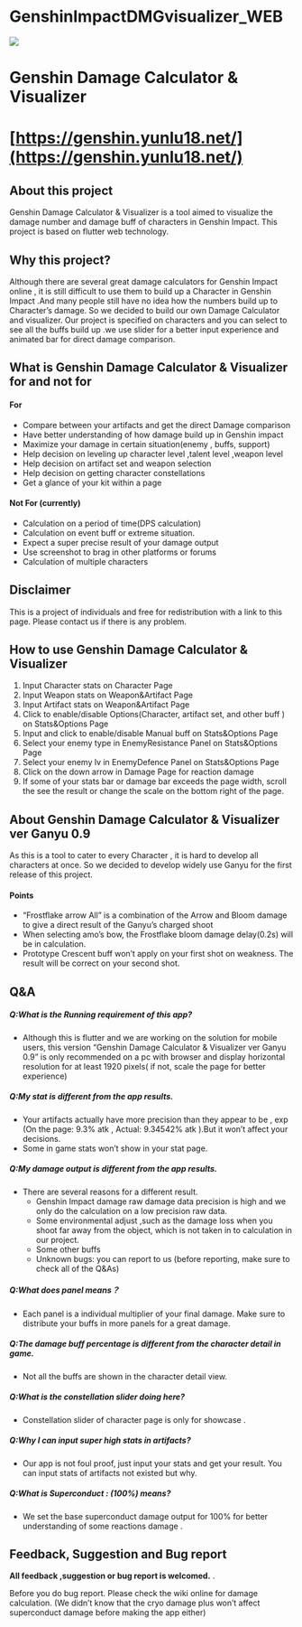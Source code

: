 # GenshinImpactDMGvisualizer_WEB

![](https://yunlu18.net/wp-content/uploads/2021/05/captureganyu0.9-2000x766.png)

Genshin Damage Calculator & Visualizer
====================================================

**[https://genshin.yunlu18.net/](https://genshin.yunlu18.net/)**
================================================================

About this project
------------------

Genshin Damage Calculator & Visualizer is a tool aimed to visualize the damage number and damage buff of characters in Genshin Impact. This project is based on flutter web technology.

Why this project?
-----------------

Although there are several great damage calculators for Genshin Impact online , it is still difficult to use them to build up a Character in Genshin Impact .And many people still have no idea how the numbers build up to Character’s damage. So we decided to build our own Damage Calculator and visualizer. Our project is specified on characters and you can select to see all the buffs build up .we use slider for a better input experience and animated bar for direct damage comparison.

What is Genshin Damage Calculator & Visualizer for and not for
--------------------------------------------------------------

#### For

*   Compare between your artifacts and get the direct Damage comparison
*   Have better understanding of how damage build up in Genshin impact
*   Maximize your damage in certain situation(enemy , buffs, support)
*   Help decision on leveling up character level ,talent level ,weapon level
*   Help decision on artifact set and weapon selection
*   Help decision on getting character constellations
*   Get a glance of your kit within a page

#### Not For (currently)

*   Calculation on a period of time(DPS calculation)
*   Calculation on event buff or extreme situation.
*   Expect a super precise result of your damage output
*   Use screenshot to brag in other platforms or forums
*   Calculation of multiple characters

Disclaimer
----------

This is a project of individuals and free for redistribution with a link to this page. Please contact us if there is any problem.

How to use Genshin Damage Calculator & Visualizer
-------------------------------------------------

1.  Input Character stats on Character Page
2.  Input Weapon stats on Weapon&Artifact Page
3.  Input Artifact stats on Weapon&Artifact Page
4.  Click to enable/disable Options(Character, artifact set, and other buff ) on Stats&Options Page
5.  Input and click to enable/disable Manual buff on Stats&Options Page
6.  Select your enemy type in EnemyResistance Panel on Stats&Options Page
7.  Select your enemy lv in EnemyDefence Panel on Stats&Options Page
8.  Click on the down arrow in Damage Page for reaction damage
9.  If some of your stats bar or damage bar exceeds the page width, scroll the see the result or change the scale on the bottom right of the page.

About Genshin Damage Calculator & Visualizer ver Ganyu 0.9
----------------------------------------------------------

As this is a tool to cater to every Character , it is hard to develop all characters at once. So we decided to develop widely use Ganyu for the first release of this project.

#### Points

*   “Frostflake arrow All” is a combination of the Arrow and Bloom damage to give a direct result of the Ganyu’s charged shoot
*   When selecting amo’s bow, the Frostflake bloom damage delay(0.2s) will be in calculation.
*   Prototype Crescent buff won’t apply on your first shot on weakness. The result will be correct on your second shot.

Q&A
---

##### Q:What is the Running requirement of this app?

*   Although this is flutter and we are working on the solution for mobile users, this version “Genshin Damage Calculator & Visualizer ver Ganyu 0.9” is only recommended on a pc with browser and display horizontal resolution for at least 1920 pixels( if not, scale the page for better experience)

##### Q:My stat is different from the app results.

*   Your artifacts actually have more precision than they appear to be , exp (On the page: 9.3% atk , Actual: 9.34542% atk ).But it won’t affect your decisions.
*   Some in game stats won’t show in your stat page.

##### Q:My damage output is different from the app results.

*   There are several reasons for a different result.
    *   Genshin Impact damage raw damage data precision is high and we only do the calculation on a low precision raw data.
    *   Some environmental adjust ,such as the damage loss when you shoot far away from the object, which is not taken in to calculation in our project.
    *   Some other buffs
    *   Unknown bugs: you can report to us (before reporting, make sure to check all of the Q&As)

##### Q:What does panel means？

*   Each panel is a individual multiplier of your final damage. Make sure to distribute your buffs in more panels for a great damage.

##### Q:The damage buff percentage is different from the character detail in game.

*   Not all the buffs are shown in the character detail view.

##### Q:What is the constellation slider doing here?

*   Constellation slider of character page is only for showcase .

##### Q:Why I can input super high stats in artifacts?

*   Our app is not foul proof, just input your stats and get your result. You can input stats of artifacts not existed but why.

##### Q:What is Superconduct : (100%) means?

*   We set the base superconduct damage output for 100% for better understanding of some reactions damage .

Feedback, Suggestion and Bug report
-----------------------------------

**All feedback ,suggestion or bug report is welcomed.** .

Before you do bug report. Please check the wiki online for damage calculation. (We didn’t know that the cryo damage plus won’t affect superconduct damage before making the app either)
